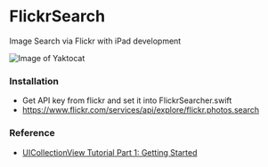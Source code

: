 # FlickrSearch

Image Search via Flickr with iPad development

![Image of Yaktocat](http://i.imgur.com/uU9gjmM.png)

### Installation
* Get API key from flickr and set it into FlickrSearcher.swift
* https://www.flickr.com/services/api/explore/flickr.photos.search

### Reference

* [UICollectionView Tutorial Part 1: Getting Started](https://www.raywenderlich.com/78550/beginning-ios-collection-views-swift-part-1)
